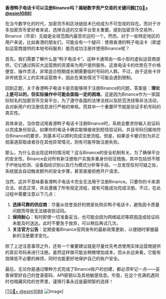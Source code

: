 **香港鸭子电话卡可以注册Binance吗？揭秘数字资产交易的关键问题[[TG💪+ @esim1088](https://t.me/s/esim1088)]**

在当今数字化的时代，加密货币和区块链技术已经成为不可忽视的存在。而对于许多加密货币爱好者来说，选择合适的交易平台至关重要。提到加密货币交易所，Binance（币安）无疑是全球范围内最受欢迎的一个。然而，对于一些特定地区的用户来说，比如香港的朋友们，可能会有一个疑问：使用香港的鸭子电话卡（即虚拟运营商提供的本地号码服务）能否成功注册并使用Binance呢？

首先，我们需要了解什么是“鸭子电话卡”。这种卡通常由一些小型的虚拟运营商提供，它们通过购买大运营商的资源来为用户提供服务。这类电话卡的优势在于价格便宜、操作灵活，非常适合短期或长期需要临时号码的人群。不过，由于这些卡并非传统意义上的实体运营商卡，因此在某些情况下可能会遇到限制。

回到正题，关于香港鸭子电话卡是否能够用于注册Binance的问题，答案是：**理论上是可以的，但实际操作中可能会面临一定的困难**。这是因为Binance作为一家国际知名的加密货币交易平台，为了遵守各国的法律法规以及防范洗钱等非法活动，会对新用户的注册信息进行严格的审核。而其中一个重要环节就是验证手机号码的真实性。

具体来说，当你尝试用香港鸭子电话卡注册Binance时，系统会要求你输入验证码以完成身份验证。如果你的电话卡确实能够接收到短信验证码，并且号码归属地符合Binance的要求，则基本可以顺利完成注册流程。但是，如果该卡被识别为非正规渠道获取或者存在其他异常情况，则有可能导致注册失败。

那么，为什么会出现这样的情况呢？这与Binance的安全机制有关。为了确保平台的安全性，Binance会对所有新注册账户实施多重身份验证措施，其中包括但不限于IP地址检测、设备指纹识别以及行为模式分析等手段。一旦发现任何可疑之处，系统就会自动触发额外的安全步骤，甚至直接拒绝开户请求。

当然，这并不意味着香港鸭子电话卡完全无法用于注册Binance。只要你的卡来源合法、状态正常，并且遵循了所有规定流程，就有可能成功完成注册。不过，在此过程中需要注意以下几点：

1. **选择可靠的供应商**：尽量从信誉良好的商家处购买鸭子电话卡，避免因卡质量问题而导致无法接收验证码。
2. **保持耐心**：有时即使一切准备妥当，也可能会因为网络延迟等原因造成验证码未能及时送达。此时不要急于放弃，可以稍后再试几次。
3. **关注官方公告**：定期查看Binance官网发布的最新政策更新，以便随时掌握最新的注册要求变化。

除了上述注意事项之外，还有一个重要建议就是尽量优先考虑使用实体运营商提供的真实号码来进行注册。虽然这样做可能会稍微增加成本，但从长远来看，它能有效降低不必要的麻烦，同时也能更好地保护自己的账户安全。

最后，无论你是通过哪种方式完成了Binance账户的创建，都必须牢记一点——妥善保管好自己的登录密码、API密钥以及其他敏感信息。毕竟，在这个充满机遇同时也暗藏风险的世界里，谨慎行事永远是最明智的选择！

[[TG💪+ @esim1088](https://t.me/s/esim1088) ![Image](https://i.postimg.cc/4NQfJmqS/Snipaste-2025-05-13-00-14-12.png)]